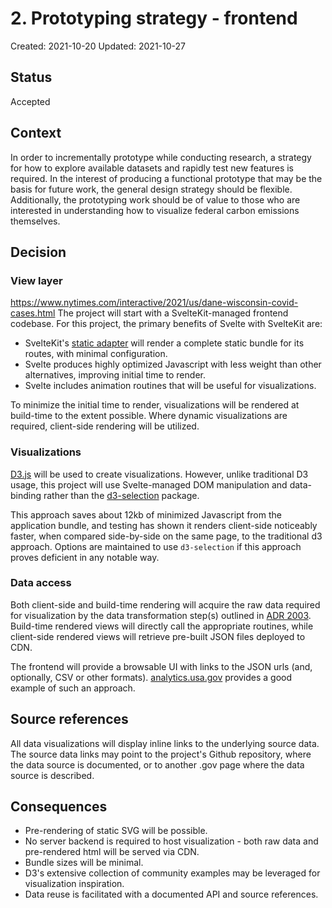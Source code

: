 # 2. Prototyping strategy - frontend

Created: 2021-10-20
Updated: 2021-10-27

## Status

Accepted

## Context

In order to incrementally prototype while conducting research, a strategy for how to explore available datasets and rapidly test new features is required. In the interest of producing a functional prototype that may be the basis for future work, the general design strategy should be flexible. Additionally, the prototyping work should be of value to those who are interested in understanding how to visualize federal carbon emissions themselves.

## Decision

### View layer

https://www.nytimes.com/interactive/2021/us/dane-wisconsin-covid-cases.html
The project will start with a SvelteKit-managed frontend codebase. For this project, the primary benefits of Svelte with SvelteKit are:

- SvelteKit's [static adapter](https://github.com/sveltejs/kit/tree/master/packages/adapter-static) will render a complete static bundle for its routes, with minimal configuration.
- Svelte produces highly optimized Javascript with less weight than other alternatives, improving initial time to render.
- Svelte includes animation routines that will be useful for visualizations.

To minimize the initial time to render, visualizations will be rendered at build-time to the extent possible. Where dynamic visualizations are required, client-side rendering will be utilized.

### Visualizations

[D3.js](https://d3js.org/) will be used to create visualizations. However, unlike traditional D3 usage, this project will use Svelte-managed DOM manipulation and data-binding rather than the [d3-selection](https://www.npmjs.com/package/d3-selection) package.

This approach saves about 12kb of minimized Javascript from the application bundle, and testing has shown it renders client-side noticeably faster, when compared side-by-side on the same page, to the traditional d3 approach. Options are maintained to use `d3-selection` if this approach proves deficient in any notable way.

### Data access

Both client-side and build-time rendering will acquire the raw data required for visualization by the data transformation step(s) outlined in [ADR 2003](./0003-data-management.md). Build-time rendered views will directly call the appropriate routines, while client-side rendered views will retrieve pre-built JSON files deployed to CDN.

The frontend will provide a browsable UI with links to the JSON urls (and, optionally, CSV or other formats). [analytics.usa.gov](https://analytics.usa.gov/data/) provides a good example of such an approach.

## Source references

All data visualizations will display inline links to the underlying source data. The source data links may point to the project's Github repository, where the data source is documented, or to another .gov page where the data source is described.

## Consequences

- Pre-rendering of static SVG will be possible.
- No server backend is required to host visualization - both raw data and pre-rendered html will be served via CDN.
- Bundle sizes will be minimal.
- D3's extensive collection of community examples may be leveraged for visualization inspiration.
- Data reuse is facilitated with a documented API and source references.
